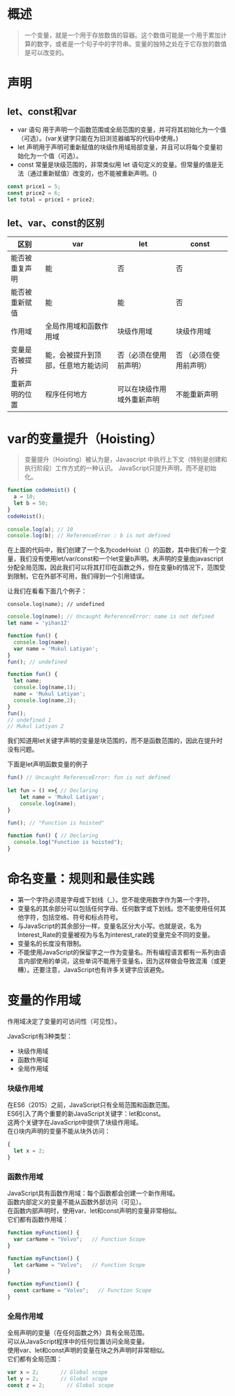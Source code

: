 # 概述

> 一个变量，就是一个用于存放数值的容器。这个数值可能是一个用于累加计算的数字，或者是一个句子中的字符串。变量的独特之处在于它存放的数值是可以改变的。

# 声明

## let、const和var

* var 语句 用于声明一个函数范围或全局范围的变量，并可将其初始化为一个值（可选）。(var关键字只能在为旧浏览器编写的代码中使用。)
* let 声明用于声明可重新赋值的块级作用域局部变量，并且可以将每个变量初始化为一个值（可选）。
* const 常量是块级范围的，非常类似用 let 语句定义的变量。但常量的值是无法（通过重新赋值）改变的，也不能被重新声明。()

```javascript
const price1 = 5;
const price2 = 6;
let total = price1 + price2;
```

## let、var、const的区别

|区别|var|let|const|
|----|----|----|----|
| 能否被重复声明 | 能 | 否 | 否 |
| 能否被重新赋值 | 能 | 能 | 否 |
| 作用域 | 全局作用域和函数作用域 | 块级作用域 | 块级作用域 |
| 变量是否被提升| 能，会被提升到顶部，任意地方能访问| 否（必须在使用前声明） | 否 （必须在使用前声明）|
| 重新声明的位置| 程序任何地方|可以在块级作用域外重新声明|不能重新声明|
 
# var的变量提升（Hoisting）

> 变量提升（Hoisting）被认为是，Javascript 中执行上下文（特别是创建和执行阶段）工作方式的一种认识。
> JavaScript只提升声明，而不是初始化。

```javascript
function codeHoist() {
  a = 10;
  let b = 50;
}
codeHoist();
 
console.log(a); // 10
console.log(b); // ReferenceError : b is not defined
```

在上面的代码中，我们创建了一个名为codeHoist（）的函数，其中我们有一个变量，我们没有使用let/var/const和一个let变量b声明。未声明的变量由javascript分配全局范围，因此我们可以将其打印在函数之外，但在变量b的情况下，范围受到限制，它在外部不可用，我们得到一个引用错误。

让我们在看看下面几个例子：
```
console.log(name); // undefined
```
```javascript
console.log(name); // Uncaught ReferenceError: name is not defined
let name = 'yihan12'
```
```javascript
function fun() {
  console.log(name);
  var name = 'Mukul Latiyan';
}
fun(); // undefined
```
```javascript
function fun() {
  let name;
  console.log(name,1);
  name = 'Mukul Latiyan';
  console.log(name,2);
}
fun();
// undefined 1
// Mukul Latiyan 2
```
我们知道用let关键字声明的变量是块范围的，而不是函数范围的，因此在提升时没有问题。

下面是let声明函数变量的例子
```javascript
fun() // Uncaught ReferenceError: fun is not defined
 
let fun = () =>{ // Declaring
    let name = 'Mukul Latiyan';
    console.log(name);
}
```

```javascript
fun(); // "Function is hoisted"
 
function fun() { // Declaring
  console.log("Function is hoisted");
}

```


# 命名变量：规则和最佳实践

- 第一个字符必须是字母或下划线（_）。您不能使用数字作为第一个字符。
- 变量名的其余部分可以包括任何字母、任何数字或下划线。您不能使用任何其他字符，包括空格、符号和标点符号。
- 与JavaScript的其余部分一样，变量名区分大小写。也就是说，名为Interest_Rate的变量被视为与名为interest_rate的变量完全不同的变量。
- 变量名的长度没有限制。
- 不能使用JavaScript的保留字之一作为变量名。所有编程语言都有一系列由语言内部使用的单词，这些单词不能用于变量名，因为这样做会导致混淆（或更糟）。还要注意，JavaScript也有许多关键字应该避免。


# 变量的作用域

作用域决定了变量的可访问性（可见性）。

JavaScript有3种类型：
- 块级作用域
- 函数作用域
- 全局作用域

### 块级作用域
在ES6（2015）之前，JavaScript只有全局范围和函数范围。  
ES6引入了两个重要的新JavaScript关键字：let和const。  
这两个关键字在JavaScript中提供了块级作用域。  
在{}块内声明的变量不能从块外访问：
```javascript
{
  let x = 2;
}
```

### 函数作用域

JavaScript具有函数作用域：每个函数都会创建一个新作用域。  
函数内部定义的变量不能从函数外部访问（可见）。  
在函数内部声明时，使用var、let和const声明的变量非常相似。  
它们都有函数作用域： 
```javascript
function myFunction() {
  var carName = "Volvo";   // Function Scope
}
```

```javascript
function myFunction() {
  let carName = "Volvo";   // Function Scope
}
```

```javascript
function myFunction() {
  const carName = "Volvo";   // Function Scope
}
```

### 全局作用域

全局声明的变量（在任何函数之外）具有全局范围。  
可以从JavaScript程序中的任何位置访问全局变量。  
使用var、let和const声明的变量在块之外声明时非常相似。  
它们都有全局范围：
```javascript
var x = 2;       // Global scope
let y = 2;       // Global scope
const z = 2;       // Global scope
```

